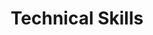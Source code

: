 ---
title: Technical Skills
type: homepage
headless: true
intro: >-
  Some of the tech stack I use for software development, DevOps and ITOps.

technical_groups:

  - title: Systems & Tools
    skills:
      - icon: terminal
        name: Bash
      - icon: linux
        name: Linux
      - icon: nginx
        name: Nginx
      - icon: feather-pointed
        name: Apache
      - icon: brands fa-raspberry-pi
        name: Rasberry PI
      - icon: cloud
        name: DigitalOcean
      - icon: brands fa-cloudflare
        name: Cloudflare
      - icon: database
        name: PostgreSQL
      - icon: database
        name: MySQL
      - icon: database
        name: Redis
  
  - title: Programming Languages
    skills:
      - icon: python
        name: Python
      - icon: js
        name: JavaScript
      - icon:  brands fa-node
        name: Node
      - icon: js
        name: TypeScript
      - icon: brands fa-golang
        name: Go
      - icon: code
        name: C++
      - icon: brands fa-java
        name: Java
      - icon: brands fa-php
        name: PHP
  
  - title: Development Tools
    skills:
      - icon: code-branch
        name: Git
      - icon: github
        name: GitHub
      - icon: gitlab
        name: GitLab
      - icon: code
        name: VSCode
      - icon: docker
        name: Docker

  - title: Orchestration
    skills:
      - icon: dharmachakra
        name: Kubernetes
      - icon: a
        name: Ansible

  - title: Web & UI
    skills:
      - icon: html5
        name: HTML
      - icon: palette
        name: CSS
      - icon: atom
        name: React
      - icon: forward
        name: Next.js

  - title: Query Languages
    skills:
      - icon: database
        name: SQL
      - icon: database
        name: NoSQL
      - icon: database
        name: GraphQL
  

--- 